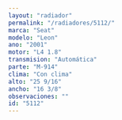 ```yaml
---
layout: "radiador"
permalink: "/radiadores/5112/"
marca: "Seat"
modelo: "Leon"
ano: "2001"
motor: "L4 1.8"
transmision: "Automática"
parte: "M-914"
clima: "Con clima"
alto: "25 9/16"
ancho: "16 3/8"
observaciones: ""
id: "5112"
---
```


